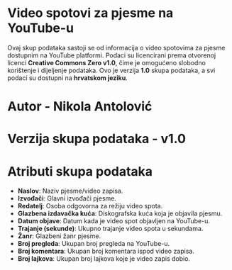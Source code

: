 # Video spotovi za pjesme na YouTube-u

Ovaj skup podataka sastoji se od informacija o video spotovima za pjesme dostupnim na YouTube platformi. Podaci su licencirani prema otvorenoj licenci **Creative Commons Zero v1.0**, čime je omogućeno slobodno korištenje i dijeljenje podataka. Ovo je verzija **1.0** skupa podataka, a svi podaci su dostupni na **hrvatskom jeziku**.

# Autor - Nikola Antolović
# Verzija skupa podataka - v1.0

# Atributi skupa podataka

- **Naslov**: Naziv pjesme/video zapisa.
- **Izvođači**: Glavni izvođači pjesme.
- **Redatelj**: Osoba odgovorna za režiju video spota.
- **Glazbena izdavačka kuća**: Diskografska kuća koja je objavila pjesmu.
- **Datum objave**: Datum kada je video spot objavljen na YouTube-u.
- **Trajanje (sekunde)**: Ukupno trajanje video spota u sekundama.
- **Žanr**: Glazbeni žanr pjesme.
- **Broj pregleda**: Ukupan broj pregleda na YouTube-u.
- **Broj komentara**: Ukupan broj komentara ispod video zapisa.
- **Broj lajkova**: Ukupan broj lajkova koje je video zapis dobio.
